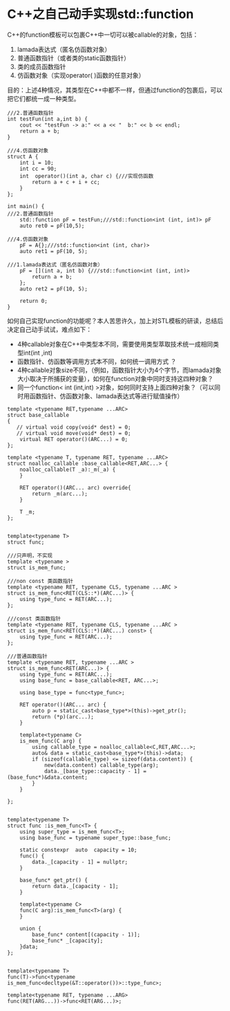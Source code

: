 # C++之自己动手实现std::function

C++的function模板可以包裹C++中一切可以被callable的对象，包括：

1. lamada表达式（匿名仿函数对象）
2. 普通函数指针（或者类的static函数指针）
3. 类的成员函数指针
4. 仿函数对象（实现operator( )函数的任意对象）

目的：上述4种情况，其类型在C++中都不一样，但通过function的包裹后，可以把它们都统一成一种类型。

```
///2.普通函数指针
int testFun(int a,int b) {
    cout << "testFun -> a:" << a << "  b:" << b << endl;
    return a + b;
}

///4.仿函数对象
struct A {
    int i = 10;
    int cc = 90;
    int  operator()(int a, char c) {///实现仿函数
        return a + c + i + cc;
    }
};

int main() {
///2.普通函数指针
    std::function pF = testFun;///std::function<int (int, int)> pF
    auto ret0 = pF(10,5);
    
///4.仿函数对象
    pF = A{};///std::function<int (int, char)> 
    auto ret1 = pF(10, 5);
    
///1.lamada表达式（匿名仿函数对象）
    pF = [](int a, int b) {///std::function<int (int, int)>
        return a + b;
    };
    auto ret2 = pF(10, 5);

    return 0;
}
```

如何自己实现function的功能呢？本人苦思许久，加上对STL模板的研读，总结后决定自己动手试试，难点如下：

- 4种callable对象在C++中类型本不同，需要使用类型萃取技术统一成相同类型int(int ,int)
- 函数指针、仿函数等调用方式本不同，如何统一调用方式 ？
- 4种callable对象size不同，（例如，函数指针大小为4个字节，而lamada对象大小取决于所捕获的变量），如何在function对象中同时支持这四种对象？
- 同一个function< int (int,int) >对象，如何同时支持上面四种对象？（可以同时用函数指针、仿函数对象、lamada表达式等进行赋值操作）

```
template <typename RET,typename ...ARC>
struct base_callable
{
   // virtual void copy(void* dest) = 0;
   // virtual void move(void* dest) = 0;
    virtual RET operator()(ARC...) = 0;
};

template <typename T, typename RET, typename ...ARC>
struct noalloc_callable :base_callable<RET,ARC...> {
    noalloc_callable(T _a):_m(_a) {
    }

    RET operator()(ARC... arc) override{
        return _m(arc...);
    }

    T _m;
};


template<typename T>
struct func;

///只声明，不实现
template <typename >
struct is_mem_func;

///non const 类函数指针
template <typename RET, typename CLS, typename ...ARC >
struct is_mem_func<RET(CLS::*)(ARC...)> {
    using type_func = RET(ARC...);
};

///const 类函数指针
template <typename RET, typename CLS, typename ...ARC >
struct is_mem_func<RET(CLS::*)(ARC...) const> {
    using type_func = RET(ARC...);
};

///普通函数指针
template <typename RET, typename ...ARC >
struct is_mem_func<RET(ARC...)> {
    using type_func = RET(ARC...);
    using base_func = base_callable<RET, ARC...>;
    
    using base_type = func<type_func>;

    RET operator()(ARC... arc) {  
        auto p = static_cast<base_type*>(this)->get_ptr();   
        return (*p)(arc...);
    }

    template<typename C>
    is_mem_func(C arg) {
        using callable_type = noalloc_callable<C,RET,ARC...>;
        auto& data = static_cast<base_type*>(this)->data;
        if (sizeof(callable_type) <= sizeof(data.content)) {
            new(data.content) callable_type(arg);
            data._[base_type::capacity - 1] = (base_func*)&data.content;
        }
    }

};


template<typename T>
struct func :is_mem_func<T> {
    using super_type = is_mem_func<T>;
    using base_func = typename super_type::base_func;

    static constexpr  auto  capacity = 10;
    func() {
        data._[capacity - 1] = nullptr;
    }

    base_func* get_ptr() {
        return data._[capacity - 1];
    }

    template<typename C>
    func(C arg):is_mem_func<T>(arg) {
    }
     
    union {
        base_func* content[(capacity - 1)];
        base_func* _[capacity];
    }data;
};


template<typename T>
func(T)->func<typename is_mem_func<decltype(&T::operator())>::type_func>;

template<typename RET, typename ...ARG>
func(RET(ARG...))->func<RET(ARG...)>;

```



